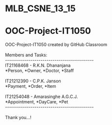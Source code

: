 # MLB_CSNE_13_15
# OOC-Project-IT1050
OOC-Project-IT1050 created by GitHub Classroom\
\
Members and Tasks: \
---------------------------------------------\
IT21168468 - R.K.N. Dhananjana \
*Person, *Owner, *Doctor, *Staff\
\
IT21212390 - C.P.K. Janson \
*Payment, *Order, *Item \
\
IT21254048 - Amarasinghe A.G.C.J. \
*Appointment, *DayCare, *Pet \
--------------------------------------------- \
\
Thank you...!

